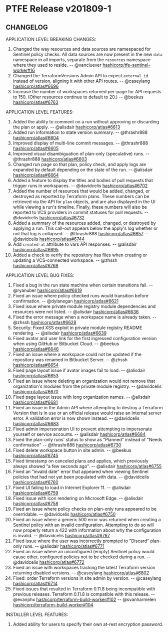 # PTFE Release v201809-1

## CHANGELOG

APPLICATION LEVEL BREAKING CHANGES:

1. Changed the way resources and data sources are namespaced for Sentinel policy checks. All data sources are now present in the new `data` namespace in all imports, separate from the `resources` namespace where they used to reside. -- @vancluever [hashicorp/tfe-sentinel-worker#16](https://github.com/hashicorp/tfe-sentinel-worker/pull/16)
1. Changed the TerraformVersions Admin API to expect `external_id` instead of version, aligning it with other API routes. -- @caseylang [hashicorp/atlas#6696](https://github.com/hashicorp/atlas/pull/6696)
1. Increase the number of workspaces returned per-page for API requests to 150. (Other resources continue to default to 20.) -- @beekus [hashicorp/atlas#6763](https://github.com/hashicorp/atlas/pull/6763)

APPLICATION LEVEL FEATURES:

1. Added the ability to comment on a run without approving or discarding the plan or apply. -- @alisdair [hashicorp/atlas#6613](https://github.com/hashicorp/atlas/pull/6613)
1. Added run information to state version summary. -- @thrashr888 [hashicorp/atlas#6604](https://github.com/hashicorp/atlas/pull/6604)
1. Improved display of multi-line commit messages. -- @thrashr888 [hashicorp/atlas#6605](https://github.com/hashicorp/atlas/pull/6605)
1. Improved visual disambiguation of plan-only (speculative) runs. -- @thrashr888 [hashicorp/atlas#6603](https://github.com/hashicorp/atlas/pull/6603)
1. Changed run page so that plan, policy check, and apply logs are expanded by default depending on the state of the run. -- @alisdair [hashicorp/atlas#6664](https://github.com/hashicorp/atlas/pull/6664)
1. Added a feature to display the titles and bodies of pull requests that trigger runs in workspaces. -- @davidcelis [hashicorp/atlas#6702](https://github.com/hashicorp/atlas/pull/6702)
1. Added the number of resources that would be added, changed, or destroyed as reported by Terraform plans. These numbers can be retrieved via the API for `plan` objects, and are also displayed in the UI while viewing a run's timeline. Finally, these numbers will also be reported to VCS providers in commit statuses for pull requests. -- @davidcelis [hashicorp/atlas#6732](https://github.com/hashicorp/atlas/pull/6732)
1. Added a summary of the resources added, changed, or destroyed by applying a run. This call-out appears below the apply's log whether or not that log is collapsed. -- @thrashr888 [hashicorp/atlas#6657](https://github.com/hashicorp/atlas/pull/6657) -- @davidcelis [hashicorp/atlas#6744](https://github.com/hashicorp/atlas/pull/6744)
1. Add `created-at` attribute to vars API responses. -- @alisdair [hashicorp/atlas#6695](https://github.com/hashicorp/atlas/pull/6695)
1. Added a check to verify the repository has files when creating or updating a VCS-connected workspace. -- @zhssh [hashicorp/atlas#6768](https://github.com/hashicorp/atlas/pull/6768)

APPLICATION LEVEL BUG FIXES:

1. Fixed a bug in the run state machine when certain transitions fail. -- @ryanuber [hashicorp/atlas#6619](https://github.com/hashicorp/atlas/pull/6619)
1. Fixed an issue where policy checked runs would transition before confirmation. -- @dylanegan [hashicorp/atlas#6621](https://github.com/hashicorp/atlas/pull/6621)
1. Fixed issue where private module registry module dependencies and resources were not listed. -- @alisdair [hashicorp/atlas#6636](https://github.com/hashicorp/atlas/pull/6636)
1. Fixed the error message when a workspace name is already taken. -- @zhssh [hashicorp/atlas#6628](https://github.com/hashicorp/atlas/pull/6628)
1. Security: Fixed XSS exploit in private module registry README rendering. -- @alisdair [hashicorp/atlas#6639](https://github.com/hashicorp/atlas/pull/6639)
1. Fixed avatar and user link for the first ingressed configuration version when using GitHub or Bitbucket Cloud. -- @beekus [hashicorp/atlas#6646](https://github.com/hashicorp/atlas/pull/6646)
1. Fixed an issue where a workspace could not be updated if the repository was renamed in Bitbucket Server. -- @zhssh [hashicorp/atlas#6654](https://github.com/hashicorp/atlas/pull/6654)
1. Fixed page layout issue if avatar images fail to load. -- @alisdair [hashicorp/atlas#6653](https://github.com/hashicorp/atlas/pull/6653)
1. Fixed an issue where deleting an organization would not remove that organization's modules from the private module registry. -- @davidcelis [hashicorp/atlas#6670](https://github.com/hashicorp/atlas/pull/6670)
1. Fixed page layout issue with long organization names. -- @alisdair [hashicorp/atlas#6681](https://github.com/hashicorp/atlas/pull/6681)
1. Fixed an issue in the Admin API where attempting to destroy a Terraform Version that is in use or an official release would raise an internal server error. A validation error is now shown instead. -- @davidcelis [hashicorp/atlas#6683](https://github.com/hashicorp/atlas/pull/6683)
1. Fixed admin impersonation UI to prevent attempting to impersonate yourself or service accounts. -- @alisdair [hashicorp/atlas#6684](https://github.com/hashicorp/atlas/pull/6684)
1. Fixed the plan-only runs' status to show as "Planned" instead of "Needs confirmation" -- @thrashr888 [hashicorp/atlas#6730](https://github.com/hashicorp/atlas/pull/6730)
1. Fixed delete workspace button in site admin. -- @beekus [hashicorp/atlas#6745](https://github.com/hashicorp/atlas/pull/6745)
1. Fixed timestamp on canceled plans and applies, which previously always showed "a few seconds ago". -- @alisdair [hashicorp/atlas#6755](https://github.com/hashicorp/atlas/pull/6755)
1. Fixed an "invalid date" error that appeared when viewing Sentinel policies that had not yet been populated with data. -- @davidcelis [hashicorp/atlas#6760](https://github.com/hashicorp/atlas/pull/6760)
1. Fixed UI failing to load in Internet Explorer 11. -- @alisdair [hashicorp/atlas#6759](https://github.com/hashicorp/atlas/pull/6759)
1. Fixed issue with icon rendering on Microsoft Edge. -- @alisdair [hashicorp/atlas#6758](https://github.com/hashicorp/atlas/pull/6758)
1. Fixed an issue where policy checks on plan-only runs appeared to be overridable. -- @davidcelis [hashicorp/atlas#6750](https://github.com/hashicorp/atlas/pull/6750)
1. Fixed an issue where a generic 500 error was returned when creating a Sentinel policy with an invalid configuration. Attempting to do so will now properly return a 422 with information about why the configuration is invalid. -- @davidcelis [hashicorp/atlas#6767](https://github.com/hashicorp/atlas/pull/6767)
1. Fixed issue where the user was incorrectly prompted to "Discard" plan-only runs. -- @alisdair [hashicorp/atlas#6771](https://github.com/hashicorp/atlas/pull/6771)
1. Fixed an issue where an unconfigured (empty) Sentinel policy would cause other, configured policies not to be checked during a run. -- @davidcelis [hashicorp/atlas#6772](https://github.com/hashicorp/atlas/pull/6772)
1. Fixed an issue with workspaces tracking the latest Terraform version returning disabled versions. -- @caseylang [hashicorp/atlas#6802](https://github.com/hashicorp/atlas/pull/6802)
1. Fixed: order Terraform versions in site admin by version. -- @caseylang [hashicorp/atlas#6714](https://github.com/hashicorp/atlas/pull/6714)
1. Fixed issues that resulted in Terraform 0.11.8 being incompatible with previous releases. Terraform 0.11.8 is compatible with this release. -- @evanphx [hashicorp/terraform-build-worker#102](https://github.com/hashicorp/terraform-build-worker/pull/102) -- @svanharmelen [hashicorp/terraform-build-worker#104](https://github.com/hashicorp/terraform-build-worker/pull/104)

INSTALLER LEVEL FEATURES:

1. Added ability for users to specify their own at-rest encryption password.

